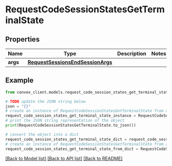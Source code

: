 # RequestCodeSessionStatesGetTerminalState


## Properties

Name | Type | Description | Notes
------------ | ------------- | ------------- | -------------
**args** | [**RequestSessionsEndSessionArgs**](RequestSessionsEndSessionArgs.md) |  | 

## Example

```python
from convex_client.models.request_code_session_states_get_terminal_state import RequestCodeSessionStatesGetTerminalState

# TODO update the JSON string below
json = "{}"
# create an instance of RequestCodeSessionStatesGetTerminalState from a JSON string
request_code_session_states_get_terminal_state_instance = RequestCodeSessionStatesGetTerminalState.from_json(json)
# print the JSON string representation of the object
print(RequestCodeSessionStatesGetTerminalState.to_json())

# convert the object into a dict
request_code_session_states_get_terminal_state_dict = request_code_session_states_get_terminal_state_instance.to_dict()
# create an instance of RequestCodeSessionStatesGetTerminalState from a dict
request_code_session_states_get_terminal_state_from_dict = RequestCodeSessionStatesGetTerminalState.from_dict(request_code_session_states_get_terminal_state_dict)
```
[[Back to Model list]](../README.md#documentation-for-models) [[Back to API list]](../README.md#documentation-for-api-endpoints) [[Back to README]](../README.md)


